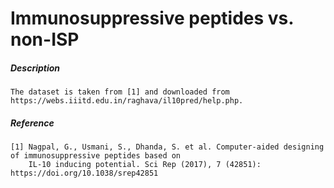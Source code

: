 # Immunosuppressive peptides vs. non-ISP

##### Description

    The dataset is taken from [1] and downloaded from https://webs.iiitd.edu.in/raghava/il10pred/help.php. 
    
##### Reference

    [1] Nagpal, G., Usmani, S., Dhanda, S. et al. Computer-aided designing of immunosuppressive peptides based on 
        IL-10 inducing potential. Sci Rep (2017), 7 (42851): https://doi.org/10.1038/srep42851    